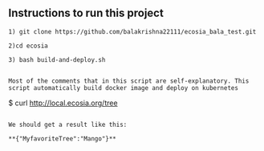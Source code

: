 
## Instructions to run this project
```
1) git clone https://github.com/balakrishna22111/ecosia_bala_test.git

2)cd ecosia

3) bash build-and-deploy.sh
```
```

Most of the comments that in this script are self-explanatory. This script automatically build docker image and deploy on kubernetes

```
$ curl http://local.ecosia.org/tree

```

We should get a result like this:

**{"MyfavoriteTree":"Mango"}**
